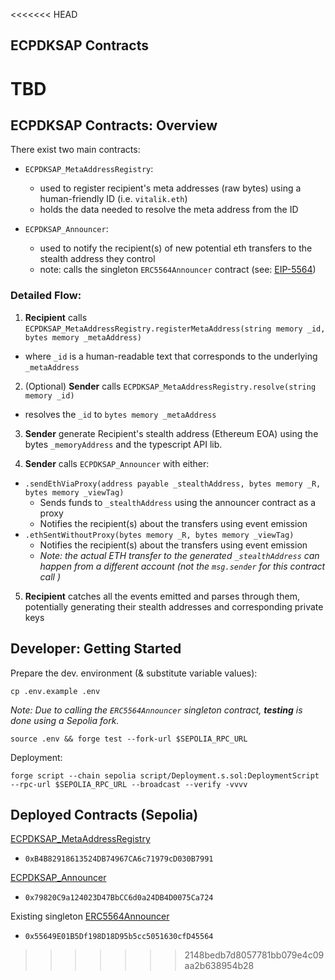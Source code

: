 <<<<<<< HEAD
## ECPDKSAP Contracts

TBD
=======
## ECPDKSAP Contracts: Overview

There exist two main contracts:

- `ECPDKSAP_MetaAddressRegistry`:

  - used to register recipient's meta addresses (raw bytes) using a human-friendly ID (i.e. `vitalik.eth`)
  - holds the data needed to resolve the meta address from the ID

- `ECPDKSAP_Announcer`:

  - used to notify the recipient(s) of new potential eth transfers to the stealth address they control
  - note: calls the singleton `ERC5564Announcer` contract (see: [EIP-5564](https://eips.ethereum.org/EIPS/eip-5564))

### Detailed Flow:

1. **Recipient** calls `ECPDKSAP_MetaAddressRegistry.registerMetaAddress(string memory _id, bytes memory _metaAddress)`

- where `_id` is a human-readable text that corresponds to the underlying `_metaAddress`

2. (Optional) **Sender** calls `ECPDKSAP_MetaAddressRegistry.resolve(string memory _id)`

- resolves the `_id` to `bytes memory _metaAddress`

3. **Sender** generate Recipient's stealth address (Ethereum EOA) using the bytes `_memoryAddress` and the typescript API lib.

4. **Sender** calls `ECPDKSAP_Announcer` with either:

- `.sendEthViaProxy(address payable _stealthAddress, bytes memory _R, bytes memory _viewTag)`
  - Sends funds to `_stealthAddress` using the announcer contract as a proxy
  - Notifies the recipient(s) about the transfers using event emission
- `.ethSentWithoutProxy(bytes memory _R, bytes memory _viewTag)`
  - Notifies the recipient(s) about the transfers using event emission
  - _Note: the actual ETH transfer to the generated `_stealthAddress` can happen from a different account (not the `msg.sender` for this contract call )_

5. **Recipient** catches all the events emitted and parses through them, potentially generating their stealth addresses and corresponding private keys

## Developer: Getting Started

Prepare the dev. environment (& substitute variable values):

```
cp .env.example .env
```

_Note: Due to calling the `ERC5564Announcer` singleton contract, **testing** is done using a Sepolia fork._

```
source .env && forge test --fork-url $SEPOLIA_RPC_URL
```

Deployment:

```
forge script --chain sepolia script/Deployment.s.sol:DeploymentScript --rpc-url $SEPOLIA_RPC_URL --broadcast --verify -vvvv
```

## Deployed Contracts (Sepolia)

[ECPDKSAP_MetaAddressRegistry](https://sepolia.etherscan.io/address/0xb4b82918613524db74967ca6c71979cd030b7991)

- ```
  0xB4B82918613524DB74967CA6c71979cD030B7991
  ```

[ECPDKSAP_Announcer](https://sepolia.etherscan.io/address/0x79820c9a124023d47bbcc6d0a24db4d0075ca724)

- ```
  0x79820C9a124023D47BbCC6d0a24DB4D0075Ca724
  ```

Existing singleton [ERC5564Announcer](https://sepolia.etherscan.io/address/0x55649E01B5Df198D18D95b5cc5051630cfD45564)

- ```
  0x55649E01B5Df198D18D95b5cc5051630cfD45564
  ```
>>>>>>> 2148bedb7d8057781bb079e4c09aa2b638954b28
